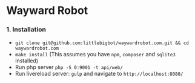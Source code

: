 Wayward Robot
=============

### 1. Installation

- `git clone git@github.com:littlebigbot/waywardrobot.com.git && cd waywardrobot.com`
- `make install` (This assumes you have `npm`, `composer` and `sqlite3` installed)
- Run php server `php -S 0:9001 -t api/web/`
- Run livereload server: `gulp` and navigate to `http://localhost:8080/`
